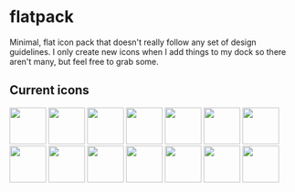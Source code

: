flatpack
========

Minimal, flat icon pack that doesn't really follow any set of design guidelines. I only create new icons when I add things to my dock so there aren't many, but feel free to grab some.

Current icons
-------------

<img src="https://raw.github.com/Nextil/flatpack/master/PNG/chrome.png" width="64px">
<img src="https://raw.github.com/Nextil/flatpack/master/PNG/explorer.png" width="64px">
<img src="https://raw.github.com/Nextil/flatpack/master/PNG/github.png" width="64px">
<img src="https://raw.github.com/Nextil/flatpack/master/PNG/itunes.png" width="64px">
<img src="https://raw.github.com/Nextil/flatpack/master/PNG/nixshell.png" width="64px">
<img src="https://raw.github.com/Nextil/flatpack/master/PNG/winshell.png" width="64px">
<img src="https://raw.github.com/Nextil/flatpack/master/PNG/origin.png" width="64px">
<img src="https://raw.github.com/Nextil/flatpack/master/PNG/photoshop.png" width="64px">
<img src="https://raw.github.com/Nextil/flatpack/master/PNG/pycharm.png" width="64px">
<img src="https://raw.github.com/Nextil/flatpack/master/PNG/rdio.png" width="64px">
<img src="https://raw.github.com/Nextil/flatpack/master/PNG/skype.png" width="64px">
<img src="https://raw.github.com/Nextil/flatpack/master/PNG/steam.png" width="64px">
<img src="https://raw.github.com/Nextil/flatpack/master/PNG/vim.png" width="64px">
<img src="https://raw.github.com/Nextil/flatpack/master/PNG/visualstudio.png" width="64px">

